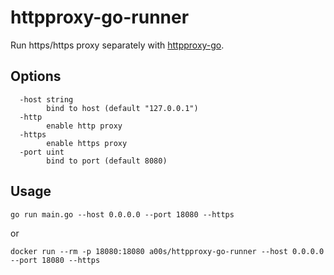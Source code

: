 httpproxy-go-runner
===============

Run https/https proxy separately with [httpproxy-go](https://github.com/a0s/httpproxy-go).

Options
-------

```shell script
  -host string
        bind to host (default "127.0.0.1")
  -http
        enable http proxy
  -https
        enable https proxy
  -port uint
        bind to port (default 8080)
```

Usage
-----

```shell script
go run main.go --host 0.0.0.0 --port 18080 --https
```

or

```shell script
docker run --rm -p 18080:18080 a00s/httpproxy-go-runner --host 0.0.0.0 --port 18080 --https
```
